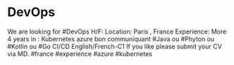 # DevOps
We are looking for #DevOps H/F: Location: Paris , France Experience: More 4 years in : Kubernetes azure bon communiquant #Java ou #Phyton ou #Kotlin ou #Go CI/CD English/French-C1 If you like please submit your CV via MD. #france #experience #azure #kubernetes

